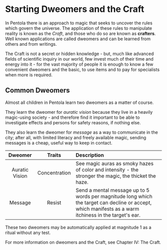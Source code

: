 # Starting Dweomers and the Craft

In Pentola there is an approach to magic that seeks to uncover the rules which govern the universe.
The application of these rules to manipulate reality is known as the _Craft_, and those who do so are known as **crafters**.
Well known applications are called dweomers and can be learned from others and from writings.

The Craft is not a secret or hidden knowledge - but, much like advanced fields of scientific inquiry in our world, few invest much of their time and energy into it - for the vast majority of people it is enough to know a few convenient dweomers and the basic, to use items and to pay for specialists when more is required.

## Common Dweomers

Almost all children in Pentola learn two dweomers as a matter of course.

They learn the dweomer for _auratic vision_ because they live in a heavily magic-using society - and therefore find it important to be able to investigate effects and persons for safety reasons, if nothing else.

They also learn the dweomer for _message_ as a way to communicate in the city; after all, with limited literacy and freely available magic, sending messages is a cheap, useful way to keep in contact.

|     Dweomer    |    Traits     | Description |
|:--------------:|:-------------:|:------------|
| Auratic Vision | Concentration | See magic auras as smoky hazes of color and intensity - the stronger the magic, the thicket the haze.
| Message        | Resist        | Send a mental message up to 5 words per magnitude long which the target can decline or accept, which manifests as a warm itchiness in the target's ear.

These two dweomers may be automatically applied at magnitude 1 as a ritual without any test.

For more information on dweomers and the Craft, see Chapter IV: The Craft.
